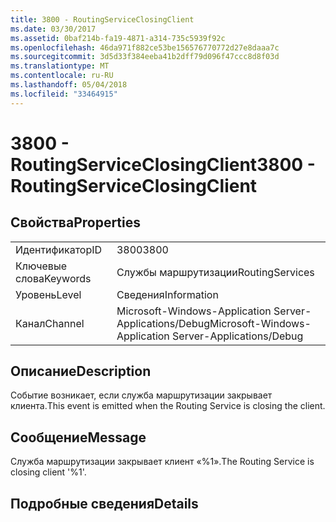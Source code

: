```yaml
---
title: 3800 - RoutingServiceClosingClient
ms.date: 03/30/2017
ms.assetid: 0baf214b-fa19-4871-a314-735c5939f92c
ms.openlocfilehash: 46da971f882ce53be156576770772d27e8daaa7c
ms.sourcegitcommit: 3d5d33f384eeba41b2dff79d096f47ccc8d8f03d
ms.translationtype: MT
ms.contentlocale: ru-RU
ms.lasthandoff: 05/04/2018
ms.locfileid: "33464915"
---
```

# <a name="3800---routingserviceclosingclient"></a><span data-ttu-id="4489a-102">3800 - RoutingServiceClosingClient</span><span class="sxs-lookup"><span data-stu-id="4489a-102">3800 - RoutingServiceClosingClient</span></span>
## <a name="properties"></a><span data-ttu-id="4489a-103">Свойства</span><span class="sxs-lookup"><span data-stu-id="4489a-103">Properties</span></span>  
  
|||  
|-|-|  
|<span data-ttu-id="4489a-104">Идентификатор</span><span class="sxs-lookup"><span data-stu-id="4489a-104">ID</span></span>|<span data-ttu-id="4489a-105">3800</span><span class="sxs-lookup"><span data-stu-id="4489a-105">3800</span></span>|  
|<span data-ttu-id="4489a-106">Ключевые слова</span><span class="sxs-lookup"><span data-stu-id="4489a-106">Keywords</span></span>|<span data-ttu-id="4489a-107">Службы маршрутизации</span><span class="sxs-lookup"><span data-stu-id="4489a-107">RoutingServices</span></span>|  
|<span data-ttu-id="4489a-108">Уровень</span><span class="sxs-lookup"><span data-stu-id="4489a-108">Level</span></span>|<span data-ttu-id="4489a-109">Сведения</span><span class="sxs-lookup"><span data-stu-id="4489a-109">Information</span></span>|  
|<span data-ttu-id="4489a-110">Канал</span><span class="sxs-lookup"><span data-stu-id="4489a-110">Channel</span></span>|<span data-ttu-id="4489a-111">Microsoft-Windows-Application Server-Applications/Debug</span><span class="sxs-lookup"><span data-stu-id="4489a-111">Microsoft-Windows-Application Server-Applications/Debug</span></span>|  
  
## <a name="description"></a><span data-ttu-id="4489a-112">Описание</span><span class="sxs-lookup"><span data-stu-id="4489a-112">Description</span></span>  
 <span data-ttu-id="4489a-113">Событие возникает, если служба маршрутизации закрывает клиента.</span><span class="sxs-lookup"><span data-stu-id="4489a-113">This event is emitted when the Routing Service is closing the client.</span></span>  
  
## <a name="message"></a><span data-ttu-id="4489a-114">Сообщение</span><span class="sxs-lookup"><span data-stu-id="4489a-114">Message</span></span>  
 <span data-ttu-id="4489a-115">Служба маршрутизации закрывает клиент «%1».</span><span class="sxs-lookup"><span data-stu-id="4489a-115">The Routing Service is closing client '%1'.</span></span>  
  
## <a name="details"></a><span data-ttu-id="4489a-116">Подробные сведения</span><span class="sxs-lookup"><span data-stu-id="4489a-116">Details</span></span>
